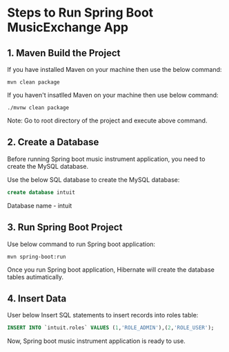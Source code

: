 # Steps to Run Spring Boot MusicExchange App
## 1. Maven Build the Project
If you have installed Maven on your machine then use the below command:
```
mvn clean package
```
If you haven't insatlled Maven on your machine then use below command:
```
./mvnw clean package
 ```
 Note: Go to root directory of the project and execute above command.
 ## 2. Create a Database
 Before running Spring boot music instrument application, you need to create the MySQL database.
 
 Use the below SQL database to create the MySQL database:
 ```sql
 create database intuit
 ```
 Database name - intuit
 ## 3. Run Spring Boot Project
 Use below command to run Spring boot application:
 ```
 mvn spring-boot:run
 ```
 Once you run Spring boot application, Hibernate will create the database tables autimatically.

 ## 4. Insert Data
User below Insert SQL statements to insert records into roles table:
```sql
INSERT INTO `intuit.roles` VALUES (1,'ROLE_ADMIN'),(2,'ROLE_USER');
```
Now, Spring boot music instrument application is ready to use.
